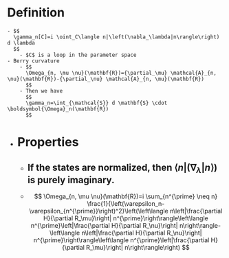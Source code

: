 # Definition
	- $$
	  \gamma_n[C]=i \oint_C\langle n|\left(\nabla_\lambda|n\rangle\right) d \lambda
	  $$
		- $C$ is a loop in the parameter space
	- Berry curvature
		- $$
		  \Omega_{n, \mu \nu}(\mathbf{R})={\partial_\mu} \mathcal{A}_{n, \nu}(\mathbf{R})-{\partial_\nu} \mathcal{A}_{n, \mu}(\mathbf{R})
		  $$
		- Then we have
		  $$
		  \gamma_n=\int_{\mathcal{S}} d \mathbf{S} \cdot \boldsymbol{\Omega}_n(\mathbf{R})
		  $$
- # Properties
	- If the states are normalized, then $\langle n|\left(\nabla_\lambda|n\rangle\right)$ is purely imaginary.
		-
	- $$
	  \Omega_{n, \mu \nu}(\mathbf{R})=i \sum_{n^{\prime} \neq n} \frac{1}{\left(\varepsilon_n-\varepsilon_{n^{\prime}}\right)^2}\left(\left\langle n\left|\frac{\partial H}{\partial R_\mu}\right| n^{\prime}\right\rangle\left\langle n^{\prime}\left|\frac{\partial H}{\partial R_\nu}\right| n\right\rangle-\left\langle n\left|\frac{\partial H}{\partial R_\nu}\right| n^{\prime}\right\rangle\left\langle n^{\prime}\left|\frac{\partial H}{\partial R_\mu}\right| n\right\rangle\right)
	  $$